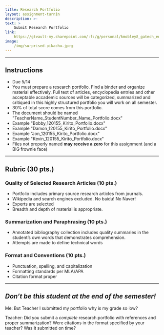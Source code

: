 ```yaml
---
title: Research Portfolio
layout: assignment-turnin
description: >-
text: >
    Submit Research Portfolio
link: 
    https://gtvault-my.sharepoint.com/:f:/g/personal/kmobley8_gatech_edu/Er79mQZvuodJpzXRfWCY1KgBo9o_8OMafJpqqGQunLXdGQ
image: 
    /img/surprised-pikachu.jpeg
---
```

---
## Instructions
- Due 5/14
- You must prepare a research portfolio. Find a binder and organize material effectively. Full text of articles, encyclopedia entries and other acceptable accademic sources will be categorized, summarized and critiqued in this highly structured portfolio you will work on all semester. 
- 30% of total score comes from this portfolio.
- The document should be named "TeacherName_StudentNumber_Name_Portfolio.docx"
- Example "Bobby_120155_Kirito_Portfolio.docx"
- Example "Damon_120155_Kirito_Portfolio.docx"
- Example "Jon_120155_Kirito_Portfolio.docx"
- Example "Kevin_120155_Kirito_Portfolio.docx"
- Files not properly named **may receive a zero** for this assignment (and a BIG frownie face)

---
## Rubric (30 pts.)
### Quality of Selected Research Articles (10 pts.)
- Portfolio includes primary source research articles from journals. 
- Wikipedia and search engines excluded. No baidu! No Naver! 
- Experts are selected 
- Breadth and depth of material is appropriate. 
### Summarization and Paraphrasing (10 pts.)
- Annotated bibliography collection includes quality summaries in the student’s own words that demonstrates comprehension. 
- Attempts are made to define technical words 
### Format and Conventions (10 pts.)
- Punctuation, spelling, and capitalization
- Formatting standards per MLA/APA
- Citation format proper 
---

## ***Don’t be this student at the end of the semester!***       

Me: But Teacher I submitted my portfolio why is my grade so low?

Teacher: Did you submit a *complete* research portfolio with references and proper summarization? Were citations in the format specified by your teacher? Was it submitted on time?

